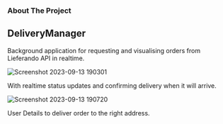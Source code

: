 ### About The Project

## DeliveryManager

Background application for requesting and visualising orders from Lieferando API in realtime.

![Screenshot 2023-09-13 190301](https://github.com/ducsonledev/DeliveryManager/assets/72577766/70cc8cf3-2149-4fa8-a3ec-e42abdaa4a38)

With realtime status updates and confirming delivery when it will arrive.

![Screenshot 2023-09-13 190720](https://github.com/ducsonledev/DeliveryManager/assets/72577766/ea55755d-cc8e-45cf-8626-a4589d5fd4ea)

User Details to deliver order to the right address.
